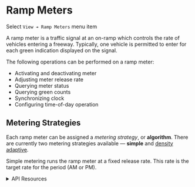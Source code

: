 # Ramp Meters

Select `View ➔ Ramp Meters` menu item

A ramp meter is a traffic signal at an on-ramp which controls the rate of
vehicles entering a freeway.  Typically, one vehicle is permitted to enter for
each green indication displayed on the signal.

The following operations can be performed on a ramp meter:

* Activating and deactivating meter
* Adjusting meter release rate
* Querying meter status
* Querying green counts
* Synchronizing clock
* Configuring time-of-day operation

## Metering Strategies

Each ramp meter can be assigned a _metering strategy_, or **algorithm**.  There
are currently two metering strategies available — **simple** and [density
adaptive].

Simple metering runs the ramp meter at a fixed release rate.  This rate is the
target rate for the period (AM or PM).

<details>
<summary>API Resources</summary>

* `iris/api/ramp_meter` (primary)
* `iris/api/ramp_meter/{name}`

| Access       | Primary        | Secondary                        |
|--------------|----------------|----------------------------------|
| 👁️  View      | name, location | geo\_loc                         |
| 👉 Operate   |                | m\_lock, rate                    |
| 💡 Manage    | notes          | storage, max\_wait, algorithm, am\_target, pm\_target |
| 🔧 Configure | controller     | pin, meter\_type, beacon, preset |

</details>


[density adaptive]: density_adaptive.html
